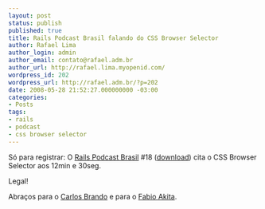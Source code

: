 ```yaml
---
layout: post
status: publish
published: true
title: Rails Podcast Brasil falando do CSS Browser Selector
author: Rafael Lima
author_login: admin
author_email: contato@rafael.adm.br
author_url: http://rafael.lima.myopenid.com/
wordpress_id: 202
wordpress_url: http://rafael.adm.br/?p=202
date: 2008-05-28 21:52:27.000000000 -03:00
categories:
- Posts
tags:
- rails
- podcast
- css browser selector
---
```

S&oacute; para registrar: O <a href="http://www.rubyonrails.pro.br/podcasts">Rails Podcast Brasil</a> #18 (<a href="http://download.podcast.rubyonrails.pro.br/RailsPodcastBrasil_018.mp3">download</a>) cita o CSS Browser Selector aos 12min e 30seg.

Legal!

Abra&ccedil;os para o <a href="http://www.nomedojogo.com">Carlos Brando</a> e para o <a href="http://www.akitaonrails.com/">Fabio Akita</a>.
